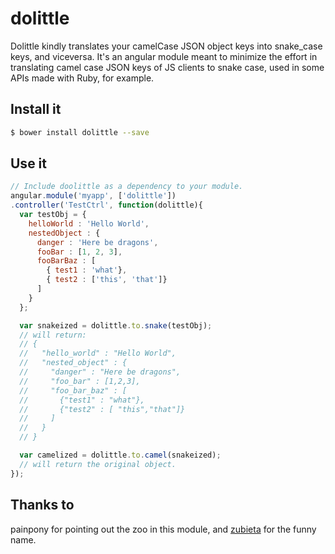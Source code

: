 # dolittle
Dolittle kindly translates your camelCase JSON object keys into snake_case keys, and viceversa.
It's an angular module meant to minimize the effort in translating camel case JSON keys of JS
clients to snake case, used in some APIs made with Ruby, for example.

## Install it
```sh
$ bower install dolittle --save
```

## Use it
```javascript
// Include doolittle as a dependency to your module.
angular.module('myapp', ['dolittle'])
.controller('TestCtrl', function(dolittle){
  var testObj = {
    helloWorld : 'Hello World',
    nestedObject : {
      danger : 'Here be dragons',
      fooBar : [1, 2, 3],
      fooBarBaz : [
        { test1 : 'what'},
        { test2 : ['this', 'that']}
      ]
    }
  };

  var snakeized = dolittle.to.snake(testObj);
  // will return:
  // {
  //   "hello_world" : "Hello World",
  //   "nested_object" : {
  //     "danger" : "Here be dragons",
  //     "foo_bar" : [1,2,3],
  //     "foo_bar_baz" : [
  //       {"test1" : "what"},
  //       {"test2" : [ "this","that"]}
  //     ]
  //   }
  // }

  var camelized = dolittle.to.camel(snakeized);
  // will return the original object.
});
```

## Thanks to
painpony for pointing out the zoo in this module, and [zubieta](https://github.com/Zubieta) for
the funny name.
